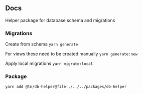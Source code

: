 ## Docs

Helper package for database schema and migrations

### Migrations

Create from schema
`yarn generate`

For views these need to be created manually
`yarn generate:new`

Apply local migrations
`yarn migrate:local`

### Package

`yarn add @tn/db-helper@file:./../../packages/db-helper`
